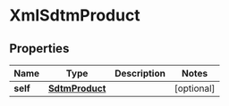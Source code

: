 

# XmlSdtmProduct


## Properties

| Name | Type | Description | Notes |
|------------ | ------------- | ------------- | -------------|
|**self** | [**SdtmProduct**](SdtmProduct.md) |  |  [optional] |



